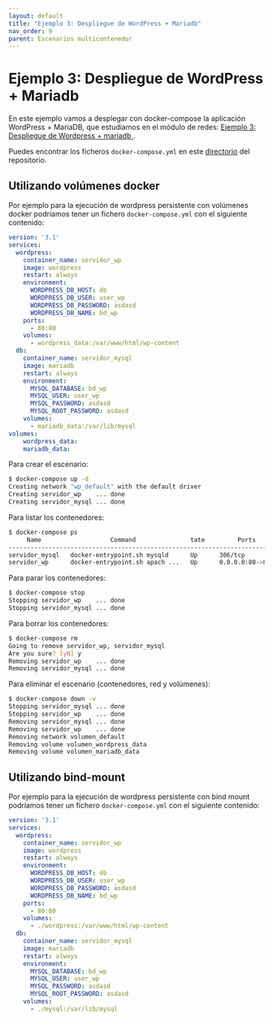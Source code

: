 ```yaml
---
layout: default
title: "Ejemplo 3: Despliegue de WordPress + Mariadb"
nav_order: 9
parent: Escenarios multicontenedor
---
```


# Ejemplo 3: Despliegue de WordPress + Mariadb

En este ejemplo vamos a desplegar con docker-compose la aplicación WordPress + MariaDB, que estudiamos en el módulo de redes: [Ejemplo 3: Despliegue de Wordpress + mariadb ](../sesion4/wordpress.html).

Puedes encontrar los ficheros `docker-compose.yml` en este [directorio](https://github.com/iesgn/curso_docker_2021/tree/main/ejemplos/sesion5/ejemplo3) del repositorio. 


## Utilizando volúmenes docker

Por ejemplo para la ejecución de wordpress persistente con volúmenes docker podríamos tener un fichero `docker-compose.yml` con el siguiente contenido:

```yaml
version: '3.1'
services:
  wordpress:
    container_name: servidor_wp
    image: wordpress
    restart: always
    environment:
      WORDPRESS_DB_HOST: db
      WORDPRESS_DB_USER: user_wp
      WORDPRESS_DB_PASSWORD: asdasd
      WORDPRESS_DB_NAME: bd_wp
    ports:
      - 80:80
    volumes:
      - wordpress_data:/var/www/html/wp-content
  db:
    container_name: servidor_mysql
    image: mariadb
    restart: always
    environment:
      MYSQL_DATABASE: bd_wp
      MYSQL_USER: user_wp
      MYSQL_PASSWORD: asdasd
      MYSQL_ROOT_PASSWORD: asdasd
    volumes:
      - mariadb_data:/var/lib/mysql
volumes:
    wordpress_data:
    mariadb_data:
```

Para crear el escenario:

```bash
$ docker-compose up -d
Creating network "wp_default" with the default driver
Creating servidor_wp    ... done
Creating servidor_mysql ... done
```

Para listar los contenedores:

```bash
$ docker-compose ps
     Name                   Command               tate         Ports       
---------------------------------------------------------------------------
servidor_mysql   docker-entrypoint.sh mysqld      Up      306/tcp          
servidor_wp      docker-entrypoint.sh apach ...   Up      0.0.0.0:80->80/tcp
```

Para parar los contenedores:

```bash
$ docker-compose stop 
Stopping servidor_wp    ... done
Stopping servidor_mysql ... done
```

Para borrar los contenedores:

```bash
$ docker-compose rm
Going to remove servidor_wp, servidor_mysql
Are you sure? [yN] y
Removing servidor_wp    ... done
Removing servidor_mysql ... done
```

Para eliminar el escenario (contenedores, red y volúmenes):

```bash
$ docker-compose down -v
Stopping servidor_mysql ... done
Stopping servidor_wp    ... done
Removing servidor_mysql ... done
Removing servidor_wp    ... done
Removing network volumen_default
Removing volume volumen_wordpress_data
Removing volume volumen_mariadb_data
```

## Utilizando bind-mount

Por ejemplo para la ejecución de wordpress persistente con bind mount podríamos tener un fichero `docker-compose.yml` con el siguiente contenido:

```yaml
version: '3.1'
services:
  wordpress:
    container_name: servidor_wp
    image: wordpress
    restart: always
    environment:
      WORDPRESS_DB_HOST: db
      WORDPRESS_DB_USER: user_wp
      WORDPRESS_DB_PASSWORD: asdasd
      WORDPRESS_DB_NAME: bd_wp
    ports:
      - 80:80
    volumes:
      - ./wordpress:/var/www/html/wp-content
  db:
    container_name: servidor_mysql
    image: mariadb
    restart: always
    environment:
      MYSQL_DATABASE: bd_wp
      MYSQL_USER: user_wp
      MYSQL_PASSWORD: asdasd
      MYSQL_ROOT_PASSWORD: asdasd
    volumes:
      - ./mysql:/var/lib/mysql
```
